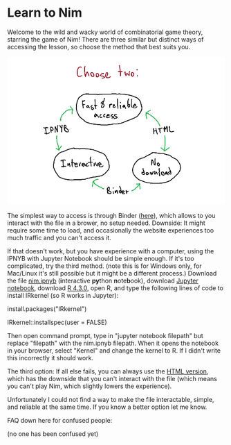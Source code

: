# Learn to Nim

Welcome to the wild and wacky world of combinatorial game theory, starring the game of Nim! There are three similar but distinct ways of accessing the lesson, so choose the method that best suits you.

![image_choice](images/readme_drawing1.png)

The simplest way to access is through Binder ([here](https://mybinder.org/v2/gh/White-Lizard1/learn_to_nim/main?labpath=nim.ipynb)), which allows to you interact with the file in a brower, no setup needed. Downside: It might require some time to load, and occasionally the website experiences too much traffic and you can't access it.

If that doesn't work, but you have experience with a computer, using the IPNYB with Jupyter Notebook should be simple enough. If it's too complicated, try the third method. (note this is for Windows only, for Mac/Linux it's still possible but it might be a different process.) Download the file [nim.ipnyb](https://github.com/White-Lizard1/learn_to_nim/blob/main/nim.ipynb) (**i**nteractive **py**thon **n**ote**b**ook), download [Jupyter notebook](https://jupyter.org/install), download [R 4.3.0](https://cran.r-project.org/bin/windows/base/old/4.3.0/), open R, and type the following lines of code to install IRkernel (so R works in Jupyter):

install.packages("IRkernel")

IRkernel::installspec(user = FALSE)

Then open command prompt, type in "jupyter notebook filepath" but replace "filepath" with the nim.ipnyb filepath. When it opens the notebook in your browser, select "Kernel" and change the kernel to R. If I didn't write this incorrectly it should work. 

The third option: If all else fails, you can always use the [HTML version](https://white-lizard1.github.io/learn_to_nim/), which has the downside that you can't interact with the file (which means you can't play Nim, which slightly lowers the experience).

Unfortunately I could not find a way to make the file interactable, simple, and reliable at the same time. If you know a better option let me know.

FAQ down here for confused people:

(no one has been confused yet)
